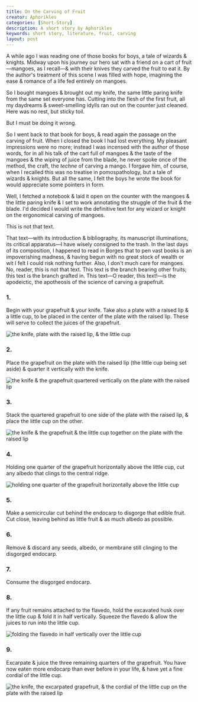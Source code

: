 ```yaml
---
title: On the Carving of Fruit
creator: Aphorikles
categories: [Short-Story]
description: A short story by Aphorikles
keywords: short story, literature, fruit, carving
layout: post
---
```


A while ago I was reading one of those books for boys, a tale of wizards & knights. Midway upon his journey our hero sat with a friend on a cart of fruit—mangoes, as I recall—& with their knives they carved the fruit to eat it. By the author's treatment of this scene I was filled with hope, imagining the ease & romance of a life fed entirely on mangoes.

So I bought mangoes & brought out my knife, the same little paring knife from the same set everyone has. Cutting into the flesh of the first fruit, all my daydreams & sweet-smelling idylls ran out on the counter just cleaned. Here was no rest, but sticky toil.

But I must be doing it wrong.

So I went back to that book for boys, & read again the passage on the carving of fruit. When I closed the book I had lost everything. My pleasant impressions were no more; instead I was incensed with the author of those words, for in all his talk of the cart full of mangoes & the taste of the mangoes & the wiping of juice from the blade, he never spoke once of the method, the craft, the *techne* of carving a mango. I forgave him, of course, when I recalled this was no treatise in pomospathology, but a tale of wizards & knights. But all the same, I felt the boys he wrote the book for would appreciate some pointers in form.

Well, I fetched a notebook & laid it open on the counter with the mangoes & the little paring knife & I set to work annotating the struggle of the fruit & the blade. I'd decided I would write the definitive text for any wizard or knight on the ergonomical carving of mangoes.

This is not that text.

That text—with its introduction & bibliography, its manuscript illuminations, its critical apparatus—I have wisely consigned to the trash. In the last days of its composition, I happened to read in Borges that to pen vast books is an impoverishing madness, & having begun with no great stock of wealth or wit I felt I could risk nothing further. Also, I don't much care for mangoes. No, reader, this is not that text. This text is the branch bearing other fruits; this text is the branch grafted in. This text—O reader, this text!—is the apodeictic, the apotheosis of the science of carving a grapefruit.

### 1.

Begin with your grapefruit & your knife. Take also a plate with a raised lip & a little cup, to be placed in the center of the plate with the raised lip. These will serve to collect the juices of the grapefruit.

![the knife, plate with the raised lip, & the little cup](https://firebasestorage.googleapis.com/v0/b/perceptua-b6ea3.appspot.com/o/public%2Fcarving_fruit_1.jpeg?alt=media&token=de352418-d71c-43d1-aefd-d984fe2bd03f)

### 2.

Place the grapefruit on the plate with the raised lip (the little cup being set aside) & quarter it vertically with the knife.

![the knife & the grapefruit quartered vertically on the plate with the raised lip](https://firebasestorage.googleapis.com/v0/b/perceptua-b6ea3.appspot.com/o/public%2Fcarving_fruit_2.jpeg?alt=media&token=f17fb551-dd46-47ad-9ff1-4035854b423a)

### 3.

Stack the quartered grapefruit to one side of the plate with the raised lip, & place the little cup on the other.

![the knife & the grapefruit & the little cup together on the plate with the raised lip](https://firebasestorage.googleapis.com/v0/b/perceptua-b6ea3.appspot.com/o/public%2Fcarving_fruit_3.jpeg?alt=media&token=22662a71-43d4-4657-9ae4-4c64ae5fc1f8)

### 4.

Holding one quarter of the grapefruit horizontally above the little cup, cut any albedo that clings to the central ridge.

![holding one quarter of the grapefruit horizontally above the little cup](https://firebasestorage.googleapis.com/v0/b/perceptua-b6ea3.appspot.com/o/public%2Fcarving_fruit_4.jpeg?alt=media&token=7f01b17c-b640-45b3-8190-f16b61471ec2)

### 5.

Make a semicircular cut behind the endocarp to disgorge that edible fruit. Cut close, leaving behind as little fruit & as much albedo as possible.

### 6.

Remove & discard any seeds, albedo, or membrane still clinging to the disgorged endocarp.

### 7.

Consume the disgorged endocarp.

### 8.

If any fruit remains attached to the flavedo, hold the excavated husk over the little cup & fold it in half vertically. Squeeze the flavedo & allow the juices to run into the little cup.

![folding the flavedo in half vertically over the little cup](https://firebasestorage.googleapis.com/v0/b/perceptua-b6ea3.appspot.com/o/public%2Fcarving_fruit_5.jpeg?alt=media&token=c3d7c5cc-ca76-43a5-85df-7120a041e372)

### 9.

Excarpate & juice the three remaining quarters of the grapefruit. You have now eaten more endocarp than ever before in your life, & have yet a fine cordial of the little cup.

![the knife, the excarpated grapefruit, & the cordial of the little cup on the plate with the raised lip](https://firebasestorage.googleapis.com/v0/b/perceptua-b6ea3.appspot.com/o/public%2Fcarving_fruit_6.jpeg?alt=media&token=075b88c0-59dc-40f9-b102-152277b51d8e)
